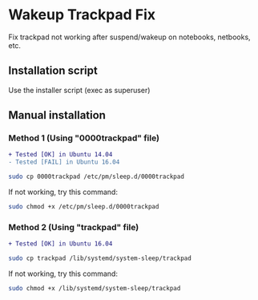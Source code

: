 # Wakeup Trackpad Fix
Fix trackpad not working after suspend/wakeup on notebooks, netbooks, etc.

## Installation script

Use the installer script (exec as superuser)

## Manual installation

### Method 1 (Using "0000trackpad" file)

```diff
+ Tested [OK] in Ubuntu 14.04
- Tested [FAIL] in Ubuntu 16.04
```

```bash
sudo cp 0000trackpad /etc/pm/sleep.d/0000trackpad
```
If not working, try this command:

```bash
sudo chmod +x /etc/pm/sleep.d/0000trackpad
```

### Method 2 (Using "trackpad" file)

```diff
+ Tested [OK] in Ubuntu 16.04
```

```bash
sudo cp trackpad /lib/systemd/system-sleep/trackpad
```
If not working, try this command:

```bash
sudo chmod +x /lib/systemd/system-sleep/trackpad
```

